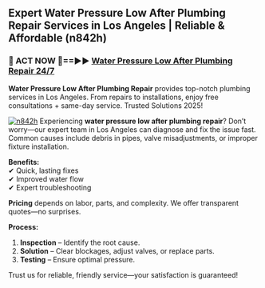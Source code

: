 ## Expert Water Pressure Low After Plumbing Repair Services in Los Angeles | Reliable & Affordable (n842h)  

<h3>🚿 ACT NOW 🌟==►► <a href="https://tinyurl.com/2ne6vx2x" rel="nofollow">Water Pressure Low After Plumbing Repair 24/7</a></h3>

**Water Pressure Low After Plumbing Repair** provides top-notch plumbing services in Los Angeles. From repairs to installations, enjoy free consultations + same-day service. Trusted Solutions 2025!

[![n842h](https://i.imgur.com/4PFF4AK.jpeg)](https://tinyurl.com/2ne6vx2x)
Experiencing **water pressure low after plumbing repair**? Don’t worry—our expert team in Los Angeles can diagnose and fix the issue fast. Common causes include debris in pipes, valve misadjustments, or improper fixture installation.  

**Benefits:**  
✔ Quick, lasting fixes  
✔ Improved water flow  
✔ Expert troubleshooting  

**Pricing** depends on labor, parts, and complexity. We offer transparent quotes—no surprises.  

**Process:**  
1. **Inspection** – Identify the root cause.  
2. **Solution** – Clear blockages, adjust valves, or replace parts.  
3. **Testing** – Ensure optimal pressure.  

Trust us for reliable, friendly service—your satisfaction is guaranteed!
